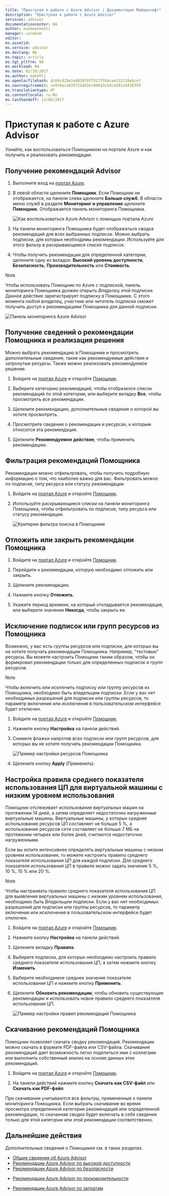 ```yaml
---
title: "Приступая к работе с Azure Advisor | Документация Майкрософт"
description: "Приступая к работе с Azure Advisor"
services: advisor
documentationcenter: NA
author: manbeenkohli
manager: carmonm
editor: 
ms.assetid: 
ms.service: advisor
ms.devlang: NA
ms.topic: article
ms.tgt_pltfrm: NA
ms.workload: NA
ms.date: 02/10/2017
ms.author: makohli
ms.openlocfilehash: dc89cd29e1e8038f0ff317ff6acee332218ebce7
ms.sourcegitcommit: ce934aca02072bdd2ec8d01dcbdca39134436359
ms.translationtype: HT
ms.contentlocale: ru-RU
ms.lasthandoff: 11/08/2017
---
```

# <a name="get-started-with-azure-advisor"></a>Приступая к работе с Azure Advisor

Узнайте, как воспользоваться Помощником на портале Azure и как получить и реализовать рекомендации.

## <a name="get-advisor-recommendations"></a>Получение рекомендаций Advisor

1. Выполните вход на [портал Azure](https://portal.azure.com).

2. В левой области щелкните **Помощник**.  Если Помощник не отображается, на панели слева щелкните **Больше служб**.  В области меню служб в разделе **Мониторинг и управление** щелкните **Помощник**.
 Отображается панель мониторинга Помощника.

   ![Как воспользоваться Azure Advisor с помощью портала Azure](./media/advisor-get-started/advisor-portal-menu.png) 

4. На панели мониторинга Помощника будет отображаться сводка рекомендаций для всех выбранных подписок.  Можно выбрать подписки, для которых необходимы рекомендации. Используйте для этого фильтр в раскрывающемся списке подписок.

5. Чтобы получить рекомендации для определенной категории, щелкните одну из вкладок: **Высокий уровень доступности**, **Безопасность**, **Производительность** или **Стоимость**.
 
> [!NOTE]
> Чтобы использовать Помощник по Azure с подпиской, панель мониторинга Помощника должен открыть *Владелец* этой подписки.  Данное действие зарегистрирует подписку в Помощнике.  С этого момента любой *владелец*, *участник* или *читатель* подписки сможет получить доступ к рекомендациям Помощника для данной подписки.  

  ![Панель мониторинга Azure Advisor](./media/advisor-overview/advisor-dashboard.png)

## <a name="get-advisor-recommendation-details-and-implement-a-solution"></a>Получение сведений о рекомендации Помощника и реализация решения

Можно выбрать рекомендацию в Помощнике и просмотреть дополнительные сведения, такие как рекомендуемые действия и затронутые ресурсы. Также можно реализовать рекомендуемое решение.  

1. Войдите на [портал Azure](https://portal.azure.com) и откройте [Помощник](https://aka.ms/azureadvisordashboard).

2. Выберите категорию рекомендаций, чтобы отобразился список рекомендаций по этой категории, или выберите вкладку **Все**, чтобы просмотреть все рекомендации.

3. Щелкните рекомендацию, дополнительные сведения о которой вы хотите просмотреть.

4. Просмотрите сведения о рекомендации и ресурсах, к которым относится эта рекомендация.

5. Щелкните **Рекомендуемое действие**, чтобы применить рекомендацию.

## <a name="filter-advisor-recommendations"></a>Фильтрация рекомендаций Помощника

Рекомендации можно отфильтровать, чтобы получить подробную информацию о том, что наиболее важно для вас.  Фильтровать можно по подписке, типу ресурса или статусу рекомендации.  

1. Войдите на [портал Azure](https://portal.azure.com) и откройте [Помощник](https://aka.ms/azureadvisordashboard).

2.  Используйте раскрывающиеся списки на панели мониторинга Помощника, чтобы отфильтровать по подписке, типу ресурса или статусу рекомендации.

    ![Критерии фильтра поиска в Помощнике](./media/advisor-get-started/advisor-filters.png)

## <a name="snooze-or-dismiss-advisor-recommendations"></a>Отложить или закрыть рекомендации Помощника

1. Войдите на [портал Azure](https://portal.azure.com) и откройте [Помощник](https://aka.ms/azureadvisordashboard).

2. Перейдите к рекомендации, которую необходимо отложить или закрыть.

3. Щелкните рекомендацию.

4. Нажмите кнопку **Отложить**. 

5. Укажите период времени, на который откладывается рекомендация, или выберите значение **Никогда**, чтобы закрыть ее.

## <a name="exclude-subscriptions-or-resource-groups-from-advisor"></a>Исключение подписок или групп ресурсов из Помощника

Возможно, у вас есть группы ресурсов или подписки, для которых вы не хотите получать рекомендации Помощника. Например, "тестовые" ресурсы.  Вы можете настроить Помощник таким образом, чтобы он формировал рекомендации только для определенных подписок и групп ресурсов.

> [!NOTE]
> Чтобы включить или исключить подписку или группу ресурсов из Помощника, необходимо быть владельцем подписки.  Если у вас нет необходимых разрешений для подписки или группы ресурсов, то параметр включения или исключения в пользовательском интерфейсе будет отключен.

1. Войдите на [портал Azure](https://portal.azure.com) и откройте [Помощник](https://aka.ms/azureadvisordashboard).

2. Нажмите кнопку **Настройка** на панели действий.

3. Снимите флажки напротив всех подписок или групп ресурсов, для которых вы не хотите получать рекомендации Помощника.

    ![Пример настройки ресурсов Помощника](./media/advisor-get-started/advisor-configure-resources.png)

4. Щелкните кнопку **Apply** (Применить).

## <a name="configure-the-average-cpu-utilization-rule-for-the-low-usage-virtual-machine-recommendation"></a>Настройка правила среднего показателя использования ЦП для виртуальной машины с низким уровнем использования

Помощник отслеживает использование виртуальных машин на протяжении 14 дней, а затем определяет недостаточно нагруженные виртуальные машины. Виртуальные машины, у которых среднее использование ресурсов ЦП составляет не больше 5 %, а использование ресурсов сети составляет не больше 7 МБ на протяжении четырех или более дней, считаются недостаточно нагруженными.

Если вы хотите интенсивнее определять виртуальные машины с низким уровнем использования, то можете настроить правило среднего показателя использования ЦП для каждой подписки.  Для среднего показателя использования ЦП в правиле можно задать значение 5 %, 10 %, 15 % или 20 %.

> [!NOTE]
> Чтобы настраивать правило среднего показателя использования ЦП для выявления виртуальных машины с низким уровнем использования, необходимо быть *Владельцем* подписки.  Если у вас нет необходимых разрешений для подписки или группы ресурсов, то параметр включения или исключения в пользовательском интерфейсе будет отключен. 

1. Войдите на [портал Azure](https://portal.azure.com) и откройте [Помощник](https://aka.ms/azureadvisordashboard).

2. Нажмите кнопку **Настройка** на панели действий.

3. Щелкните вкладку **Правила**.

4. Выберите подписки, для которых необходимо настроить правило среднего показателя использования ЦП, а затем нажмите кнопку **Изменить**.

5. Выберите необходимое среднее значение показателя использования ЦП и нажмите кнопку **Применить**.

6. Щелкните **Обновить рекомендации**, чтобы обновить существующие рекомендации и использовать новое правило среднего показателя использования ЦП. 

   ![Пример настройки правил рекомендаций Помощника](./media/advisor-get-started/advisor-configure-rules.png)

## <a name="download-your-advisor-recommendations"></a>Скачивание рекомендаций Помощника

Помощник позволяет скачать сводку рекомендаций.  Рекомендации можно скачать в формате PDF-файла или CSV-файла.  Скачивание рекомендаций дает возможность легко поделиться ими с коллегами или выполнить собственный анализ на основе данных этих рекомендаций.

1. Войдите на [портал Azure](https://portal.azure.com) и откройте [Помощник](https://aka.ms/azureadvisordashboard).

2. На панели действий нажмите кнопку **Скачать как CSV-файл** или **Скачать как PDF-файл**.

При скачивании учитываются все фильтры, примененные к панели мониторинга Помощника.  Если выбрать скачивание во время просмотра определенной категории рекомендаций или определенной рекомендации, то скачанная сводка будет включать в себя сведения только для этой категории или этой рекомендации соответственно. 

## <a name="next-steps"></a>Дальнейшие действия

Дополнительные сведения о Помощнике см. в таких разделах.
* [Общие сведения об Azure Advisor](advisor-overview.md)
* [Рекомендации Azure Advisor по высокой доступности](advisor-high-availability-recommendations.md)
* [Рекомендации Azure Advisor по безопасности](advisor-security-recommendations.md)
-  [Рекомендации Azure Advisor по производительности](advisor-performance-recommendations.md)
* [Рекомендации Azure Advisor по затратам](advisor-performance-recommendations.md)
